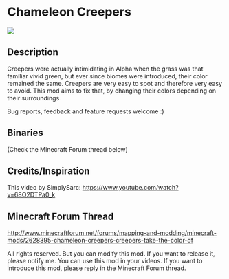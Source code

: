 # Chameleon Creepers

![](http://i.imgur.com/UBvb4Mq.png)

## Description
Creepers were actually intimidating in Alpha when the grass was that familiar vivid green, but ever since biomes were introduced, their color remained the same.
Creepers are very easy to spot and therefore very easy to avoid. This mod aims to fix that, by changing their colors depending on their surroundings

Bug reports, feedback and feature requests welcome :)

## Binaries
(Check the Minecraft Forum thread below)

## Credits/Inspiration
This video by SimplySarc:
https://www.youtube.com/watch?v=68O2DTPa0_k

## Minecraft Forum Thread
http://www.minecraftforum.net/forums/mapping-and-modding/minecraft-mods/2628395-chameleon-creepers-creepers-take-the-color-of

All rights reserved.
But you can modify this mod. If you want to release it, please notify me.
You can use this mod in your videos.
If you want to introduce this mod, please reply in the Minecraft Forum thread.
